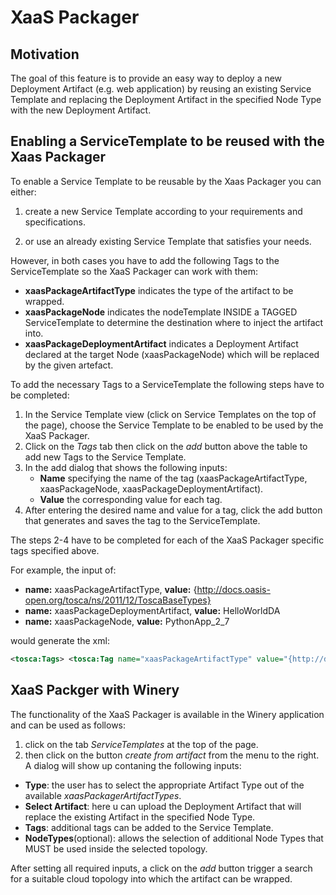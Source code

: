 # XaaS Packager

## Motivation

The goal of this feature is to provide an easy way to deploy a new Deployment Artifact (e.g. web application) by reusing an existing Service Template and replacing the Deployment Artifact in the specified Node Type with the new Deployment Artifact.

## Enabling a ServiceTemplate to be reused with the Xaas Packager
To enable a Service Template to be reusable by the Xaas Packager you can either:

1. create a new Service Template according to your requirements and specifications.

2. or use an already existing Service Template that satisfies your needs.

However, in both cases you have to add the following Tags to the ServiceTemplate so the XaaS Packager can work with them:

- **xaasPackageArtifactType** indicates the type of the artifact to be wrapped.
- **xaasPackageNode** indicates the nodeTemplate INSIDE a TAGGED ServiceTemplate to determine the destination where to inject the artifact into.
- **xaasPackageDeploymentArtifact** indicates a Deployment Artifact declared at the target Node (xaasPackageNode) which will be replaced by the given artefact.

To add the necessary Tags to a ServiceTemplate the following steps have to be completed:

1. In the Service Template view (click on Service Templates on the top  of the page), choose the Service Template to be enabled to be used by the XaaS Packager.
2. Click on the *Tags* tab then click on the *add* button above the table to add new Tags to the Service Template.
3. In the add dialog that shows the following inputs:
    - **Name** specifying the name of the tag (xaasPackageArtifactType, xaasPackageNode, xaasPackageDeploymentArtifact).
    - **Value** the corresponding value for each tag.
4. After entering the desired name and value for a tag, click the add button that generates and saves the tag to the ServiceTemplate.

The steps 2-4 have to be completed for each of the XaaS Packager specific tags specified above.



For example, the input of:
- **name:** xaasPackageArtifactType, **value:** {http://docs.oasis-open.org/tosca/ns/2011/12/ToscaBaseTypes}
- **name:** xaasPackageDeploymentArtifact, **value:** HelloWorldDA
- **name:** xaasPackageNode, **value:** PythonApp_2_7


 would generate the xml:

 ``` xml
<tosca:Tags> <tosca:Tag name="xaasPackageArtifactType" value="{http://docs.oasis-open.org/tosca/ns/2011/12/ToscaBaseTypes}ScriptArtifact"/> <tosca:Tag name="xaasPackageDeploymentArtifact" value="HelloWorldDA"/> <tosca:Tag name="xaasPackageNode" value="PythonApp_2_7"/> </tosca:Tags>
```
## XaaS Packger with Winery
The functionality of the XaaS Packager is available in the Winery application and can be used as follows:


1. click on the tab *ServiceTemplates* at the top of the page.
2. then click on the button *create from artifact* from the menu to the right.  A dialog will show up contaning the following inputs:
- **Type**: the user has to select the appropriate Artifact Type out of the available *xaasPackagerArtifactTypes*.
- **Select Artifact**: here u can upload the Deployment Artifact that will replace the existing Artifact in the specified Node Type.
- **Tags**: additional tags can be added to the Service Template.
- **NodeTypes**(optional): allows the selection of additional Node Types that MUST be used inside the selected topology.

After setting all required inputs, a click on the *add* button trigger a search for a suitable cloud topology into which the artifact can be wrapped.
